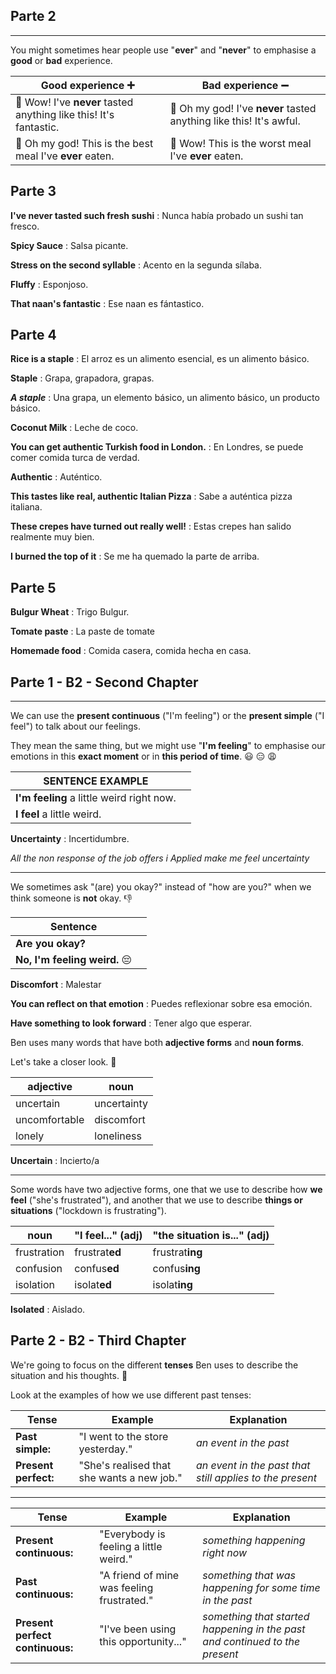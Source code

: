 
## Parte 2

---

You might sometimes hear people use "**ever**" and "**never**" to emphasise a **good** or **bad** experience.

|**Good experience** ➕|**Bad experience** ➖|
|---|---|
|🤩 Wow! I've **never** tasted anything like this! It's fantastic.|🤢 Oh my god! I've **never** tasted anything like this! It's awful.|
|🤩 Oh my god! This is the best meal I've **ever** eaten.|🤢 Wow! This is the worst meal I've **ever** eaten.|

## Parte 3
**I've never tasted such fresh sushi** : Nunca había probado un sushi tan fresco.

**Spicy Sauce** : Salsa picante.

**Stress on the second syllable** : Acento en la segunda sílaba.

**Fluffy** : Esponjoso.

**That naan's fantastic** : Ese naan es fántastico.

## Parte 4

**Rice is a staple** : El arroz es un alimento esencial, es un alimento básico.

**Staple** : Grapa, grapadora, grapas.

***A staple*** : Una grapa, un elemento básico, un alimento básico, un producto básico.

**Coconut Milk** : Leche de coco.

**You can get authentic Turkish food in London.** : En Londres, se puede comer comida turca de verdad.

**Authentic** : Auténtico.

**This tastes like real, authentic Italian Pizza** : Sabe a auténtica pizza italiana.

**These crepes have turned out really well!** : Estas crepes han salido realmente muy bien.

**I burned the top of it** : Se me ha quemado la parte de arriba.

## Parte 5

**Bulgur Wheat** : Trigo Bulgur.

**Tomate paste** : La paste de tomate

**Homemade food** : Comida casera, comida hecha en casa.


## Parte 1  - B2 - Second Chapter

---

We can use the **present continuous** ("I'm feeling") or the **present simple** ("I feel") to talk about our feelings.  
  
They mean the same thing, but we might use "**I'm feeling**" to emphasise our emotions in this **exact moment** or in **this period of time**. 😃 😑 😩

|SENTENCE EXAMPLE | | 
|---|---|
|**I'm feeling** a little weird right now.| |
|**I feel** a little weird.| |

**Uncertainty** : Incertidumbre.

*All the non response of the job offers i Applied make me feel uncertainty*


---

We sometimes ask "(are) you okay?" instead of "how are you?" when we think someone is **not** okay. 👎

| Sentence | |
|---|---|
|**Are you okay?**| |
|**No, I'm feeling weird.** 😔| |

**Discomfort** : Malestar

**You can reflect on that emotion** : Puedes reflexionar sobre esa emoción.

**Have something to look forward** : Tener algo que esperar.



Ben uses many words that have both **adjective forms** and **noun forms**.  
  
Let's take a closer look. 👀


|**adjective**|**noun**|
|---|---|
|uncertain|uncertainty|
|uncomfortable|discomfort|
|lonely|loneliness|

**Uncertain** : Incierto/a

---

Some words have two adjective forms, one that we use to describe how **we feel** ("she's frustrated"), and another that we use to describe **things or situations** ("lockdown is frustrating").


|**noun**|**"I feel..." (adj)**|**"the situation is..." (adj)**|
|---|---|---|
|frustration|frustrat**ed**|frustrat**ing**|
|confusion|confus**ed**|confus**ing**|
|isolation|isolat**ed**|isolat**ing**|
**Isolated** : Aislado.


## Parte 2 - B2 - Third Chapter


We're going to focus on the different **tenses** Ben uses to describe the situation and his thoughts. 💭  
  
Look at the examples of how we use different past tenses:

|  Tense | Example|Explanation|
|---|---|---|
|**Past simple:**|"I went to the store yesterday."|_an event in the past_|
|**Present perfect:**|"She's realised that she wants a new job."|_an event in the past that still applies to the present_|

---


|  Tense | Example|Explanation|
|---|---|---|
|**Present continuous:**|"Everybody is feeling a little weird."|_something happening right now_|
|**Past continuous:**|"A friend of mine was feeling frustrated."|_something that was happening for some time in the past_|
|**Present perfect continuous:**|"I've been using this opportunity..."|_something that started happening in the past and continued to the present_|

